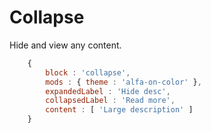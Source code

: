 # Collapse

Hide and view any content.

```js
    {
        block : 'collapse',
        mods : { theme : 'alfa-on-color' },
        expandedLabel : 'Hide desc',
        collapsedLabel : 'Read more',
        content : [ 'Large description' ]
    }
```
